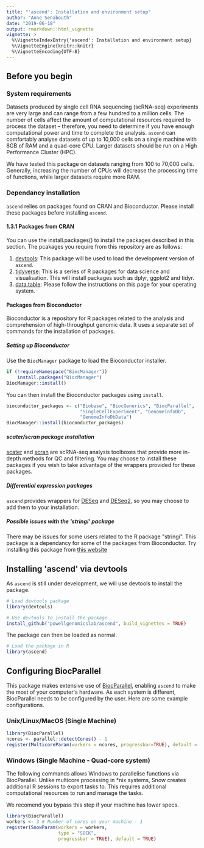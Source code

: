 ```yaml
---
title: "'ascend': Installation and environment setup"
author: "Anne Senabouth"
date: "2019-06-18"
output: rmarkdown::html_vignette
vignette: >
  %\VignetteIndexEntry{'ascend': Installation and environment setup}
  %\VignetteEngine{knitr::knitr}
  %\VignetteEncoding{UTF-8}
---
```




## Before you begin
### System requirements
Datasets produced by single cell RNA sequencing (scRNA-seq) experiments are 
very large and can range from a few hundred to a million cells. The number of 
cells affect the amount of computational resources required to process the 
dataset – therefore, you need to determine if you have enough computational 
power and time to complete the analysis. `ascend` can comfortably analyse 
datasets of up to 10,000 cells on a single machine with 8GB of RAM and a 
quad-core CPU. Larger datasets should be run on a High Performance Cluster 
(HPC).

We have tested this package on datasets ranging from 100 to 70,000 cells. 
Generally, increasing the number of CPUs will decrease the processing time of 
functions, while larger datasets require more RAM.

### Dependancy installation
`ascend` relies on packages found on CRAN and Bioconductor. Please install
these packages before installing `ascend`.

#### 1.3.1 Packages from CRAN
You can use the install.packages() to install the packages described in this 
section. The pcakages you require from this repository are as follows:

1. [devtools](https://cran.r-project.org/web/packages/devtools/index.html): This 
package will be used to load the development version of `ascend`.
2. [tidyverse](https://www.tidyverse.org/): This is a series of R packages 
for data science and visualisation. This will install packages such as dplyr,
ggplot2 and tidyr.
3. [data.table](https://github.com/Rdatatable/data.table/wiki/Installation):
Please follow the instructions on this page for your operating system.

#### Packages from Bioconductor
Bioconductor is a repository for R packages  related to the analysis and 
comprehension of high-throughput genomic data. It uses a separate set of 
commands for the installation of packages.

##### Setting up Bioconductor
Use the `BiocManager` package to load the Bioconductor installer.


```r
if (!requireNamespace("BiocManager"))
    install.packages("BiocManager")
BiocManager::install()
```

You can then install the Bioconductor packages using `install`.


```r
bioconductor_packages <- c("Biobase", "BiocGenerics", "BiocParallel",
                           "SingleCellExperiment", "GenomeInfoDb", 
                           "GenomeInfoDbData")
BiocManager::install(bioconductor_packages)
```

##### scater/scran package installation
[scater](https://bioconductor.org/packages/devel/bioc/html/scater.html) and 
[scran](https://bioconductor.org/packages/devel/bioc/html/scran.html) are 
scRNA-seq analysis toolboxes that provide more in-depth methods for QC and 
filtering. You may choose to install these packages if you wish to take 
advantage of the wrappers provided for these packages.

##### Differential expression packages
`ascend` provides wrappers for [DESeq](https://bioconductor.org/packages/release/bioc/html/DESeq.html) 
and [DESeq2](https://bioconductor.org/packages/release/bioc/html/DESeq2.html), 
so you may choose to add them to your installation.

##### Possible issues with the 'stringi' package
There may be issues for some users related to the R package "stringi". This 
package is a dependancy for some of the packages from Bioconductor. Try 
installing this package from [this website](https://cran.r-project.org/web/packages/stringi/index.html])

## Installing 'ascend' via devtools
As `ascend` is still under development, we will use devtools to install the
package.


```r
# Load devtools package
library(devtools)

# Use devtools to install the package
install_github("powellgenomicslab/ascend", build_vignettes = TRUE)
```

The package can then be loaded as normal.

```r
# Load the package in R
library(ascend)
```

## Configuring BiocParallel
This package makes extensive use of [BiocParallel](http://bioconductor.org/packages/release/bioc/html/BiocParallel.html), enabling `ascend` to make the most of your computer's hardware. As each system is different, BiocParallel needs to be configured by the user. Here are some example configurations.

### Unix/Linux/MacOS (Single Machine)

```r
library(BiocParallel)
ncores <- parallel::detectCores() - 1
register(MulticoreParam(workers = ncores, progressbar=TRUE), default = TRUE)
```

### Windows (Single Machine - Quad-core system)
The following commands allows Windows to parallelise functions via BiocParallel.
Unlike multicore processing in *nix systems, Snow creates additional R sessions 
to export tasks to. This requires additional computational resources to run and 
manage the tasks.

We recomend you bypass this step if your machine has lower specs.


```r
library(BiocParallel)
workers <- 3 # Number of cores on your machine - 1
register(SnowParam(workers = workers, 
                   type = "SOCK", 
                   progressbar = TRUE), default = TRUE)
```


